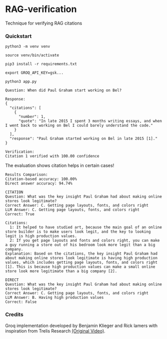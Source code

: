 # RAG-verification
Technique for verifying RAG citations

### Quickstart

~~~
python3 -m venv venv
~~~
~~~
source venv/bin/activate
~~~
~~~
pip3 install -r requirements.txt
~~~
~~~
export GROQ_API_KEY=gsk...
~~~
~~~
python3 app.py
~~~

```
Question: When did Paul Graham start working on Bel?

Response:
{
  "citations": [
    {
      "number": 1,
      "quote": "In late 2015 I spent 3 months writing essays, and when I went back to working on Bel I could barely understand the code."
    }
  ],
  "response": "Paul Graham started working on Bel in late 2015 [1]."
}

Verification:
Citation 1 verified with 100.00 confidence

```

The evaluation shows citation helps in certain cases!

```
Results Comparison:
Citation-based accuracy: 100.00%
Direct answer accuracy: 94.74%

CITATION
Question: What was the key insight Paul Graham had about making online stores look legitimate?
Correct Answer: C. Getting page layouts, fonts, and colors right
LLM Answer: C. Getting page layouts, fonts, and colors right
Correct: True

Citations:
  1: It helped to have studied art, because the main goal of an online store builder is to make users look legit, and the key to looking legit is high production values.
  2: If you get page layouts and fonts and colors right, you can make a guy running a store out of his bedroom look more legit than a big company.
Explanation: Based on the citations, the key insight Paul Graham had about making online stores look legitimate is having high production values, which includes getting page layouts, fonts, and colors right [1]. This is because high production values can make a small online store look more legitimate than a big company [2].

DIRECT
Question: What was the key insight Paul Graham had about making online stores look legitimate?
Correct Answer: C. Getting page layouts, fonts, and colors right
LLM Answer: B. Having high production values
Correct: False
```

### Credits

Groq implementation developed by Benjamin Klieger and Rick lamers with inspiration from Trelis Research [(Original Video)](https://www.youtube.com/watch?v=-wGzSnhQKPM).
